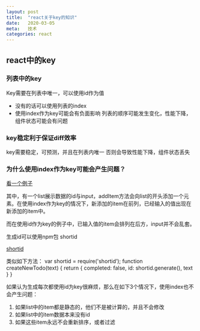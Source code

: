 ```yaml
---
layout: post
title:  "react关于key的知识"
date:   2020-03-05
meta:   技术
categories: react
---
```

## react中的key

### 列表中的key

Key需要在列表中唯一，可以使用id作为值

* 没有的话可以使用列表的index
* 使用index作为key可能会有负面影响
列表的顺序可能发生变化，性能下降，组件状态可能会有问题

### key稳定利于保证diff效率
key需要稳定，可预测，并且在列表内唯一
否则会导致性能下降，组件状态丢失


### 为什么使用index作为key可能会产生问题？

[看一个例子](https://jsbin.com/wohima/edit?js,output)

其中，有一个list展示数据的id与input，addItem方法会向list的开头添加一个元素。在使用index作为key的情况下，新添加的item在前列，已经输入的值出现在新添加的item中。

而在使用id作为key的例子中，已输入值的item会排列在后方，input并不会乱套。

生成id可以使用npm包 shortid

[shortid](https://www.npmjs.com/package/shortid)

类似如下方法：
var shortid = require('shortid’);
function createNewTodo(text) {
  return {
    completed: false,
    id: shortid.generate(),
    text
  }
}

如果认为生成每次都使用id为key很麻烦，那么在如下3个情况下，使用index也不会产生问题：

1. 如果list中的item都是静态的，他们不是被计算的，并且不会修改
2. 如果list中的item数据本来没有id
3. 如果这些item永远不会重新排序，或者过滤

